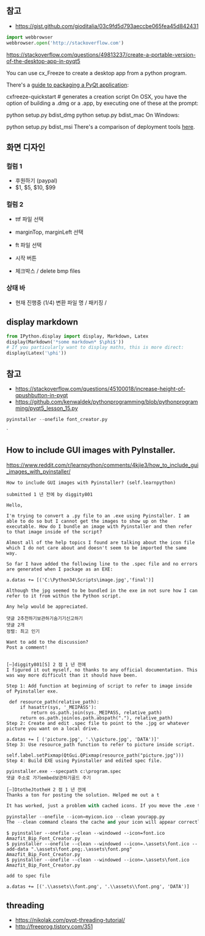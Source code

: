 ## 참고

- https://gist.github.com/gioditalia/03c9fd5d793aeccbe065fea45d842431

```python
import webbrowser
webbrowser.open('http://stackoverflow.com')
```

https://stackoverflow.com/questions/49813237/create-a-portable-version-of-the-desktop-app-in-pyqt5

You can use cx_Freeze to create a desktop app from a python program.

There's a [guide to packaging a PyQt application](https://www.smallsurething.com/a-really-simple-guide-to-packaging-your-pyqt-application-with-cx_freeze/):

cxfreeze-quickstart # generates a creation script
On OSX, you have the option of building a .dmg or a .app, by executing one of these at the prompt:

python setup.py bdist_dmg
python setup.py bdist_mac
On Windows:

python setup.py bdist_msi
There's a comparison of deployment tools [here](http://docs.python-guide.org/en/latest/shipping/freezing/).



## 화면 디자인

### 컬럼 1

- 후원하기 (paypal)
- $1, $5, $10, $99

### 컬럼 2

- ttf 파일 선택
- marginTop, marginLeft 선택
- ft  파일 선택
- 시작 버튼

- 체크박스 / delete bmp files

### 상태 바

- 현재 진행중 (1/4) 변환 파일 명 / 패키징 /


## display markdown

```python
from IPython.display import display, Markdown, Latex
display(Markdown('*some markdown* $\phi$'))
# If you particularly want to display maths, this is more direct:
display(Latex('\phi'))
```


## 참고

- https://stackoverflow.com/questions/45100018/increase-height-of-qpushbutton-in-pyqt
- https://github.com/kenwaldek/pythonprogramming/blob/pythonprogramming/pyqt5_lesson_15.py




```python
pyinstaller --onefile font_creator.py
```
`

## How to include GUI images with PyInstaller.
https://www.reddit.com/r/learnpython/comments/4kjie3/how_to_include_gui_images_with_pyinstaller/

```
How to include GUI images with Pyinstaller? (self.learnpython)

submitted 1 년 전에 by diggity801

Hello,

I'm trying to convert a .py file to an .exe using Pyinstaller. I am able to do so but I cannot get the images to show up on the executable. How do I bundle an image with Pyinstaller and then refer to that image inside of the script?

Almost all of the help topics I found are talking about the icon file which I do not care about and doesn't seem to be imported the same way.

So far I have added the following line to the .spec file and no errors are generated when I package as an EXE:

a.datas += [('C:\Python34\Scripts\image.jpg','final')]

Although the jpg seemed to be bundled in the exe im not sure how I can refer to it from within the Python script.

Any help would be appreciated.

댓글 2추천하기보관하기숨기기신고하기
댓글 2개
정렬: 최고 인기

Want to add to the discussion?
Post a comment!


[–]diggity801[S] 2 점 1 년 전에
I figured it out myself, no thanks to any official documentation. This was way more difficult than it should have been.

Step 1: Add function at beginning of script to refer to image inside of Pyinstaller exe.

 def resource_path(relative_path):
     if hasattr(sys, '_MEIPASS'):
         return os.path.join(sys._MEIPASS, relative_path)
     return os.path.join(os.path.abspath("."), relative_path)
Step 2: Create and edit .spec file to point to the .jpg or whatever picture you want on a local drive.

a.datas += [ ('picture.jpg', '.\\picture.jpg', 'DATA')]'
Step 3: Use resource_path function to refer to picture inside script.

self.label.setPixmap(QtGui.QPixmap(resource_path("picture.jpg")))
Step 4: Build EXE using Pyinstaller and edited spec file.

pyinstaller.exe --specpath c:\program.spec
댓글 주소로 가기embed보관하기골드 주기

[–]DtotheJtotheH 2 점 1 년 전에
Thanks a ton for posting the solution. Helped me out a t
```


```python
It has worked, just a problem with cached icons. If you move the .exe to another folder the icon should change. Just to be sure though rebuild using :

pyinstaller --onefile --icon=myicon.ico --clean yourapp.py
The --clean command cleans the cache and your icon will appear correctly
```

```shell
$ pyinstaller --onefile --clean --windowed --icon=font.ico Amazfit_Bip_Font_Creator.py
$ pyinstaller --onefile --clean --windowed --icon=.\assets\font.ico --add-data ".\assets\font.png;.\assets\font.png" Amazfit_Bip_Font_Creator.py
$ pyinstaller --onefile --clean --windowed --icon=.\assets\font.ico Amazfit_Bip_Font_Creator.py

add to spec file

a.datas += [('.\\assets\\font.png', '.\\assets\\font.png', 'DATA')]
```


## threading

- https://nikolak.com/pyqt-threading-tutorial/
- http://freeprog.tistory.com/351

